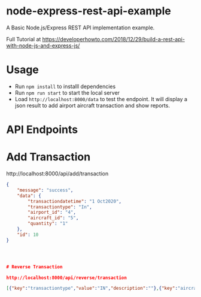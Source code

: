 # node-express-rest-api-example

A Basic Node.js/Express REST API implementation example.

Full Tutorial at https://developerhowto.com/2018/12/29/build-a-rest-api-with-node-js-and-express-js/

# Usage

* Run `npm install` to installl dependencies
* Run `npm run start` to start the local server
* Load `http://localhost:8000/data` to test the endpoint. It will display a json result to add airport aircraft transaction and show reports.


# API Endpoints


# Add Transaction
http://localhost:8000/api/add/transaction
```json
{
    "message": "success",
    "data": {
        "transactiondatetime": "1 Oct2020",
        "transactiontype": "In",
        "airport_id": "4",
        "aircraft_id": "5",
        "quantity": "1"
    },
    "id": 10
}




# Reverse Transaction

http://localhost:8000/api/reverse/transaction

[{"key":"transactiontype","value":"IN","description":""},{"key":"aircraft_id","value":"2","description":""}]












